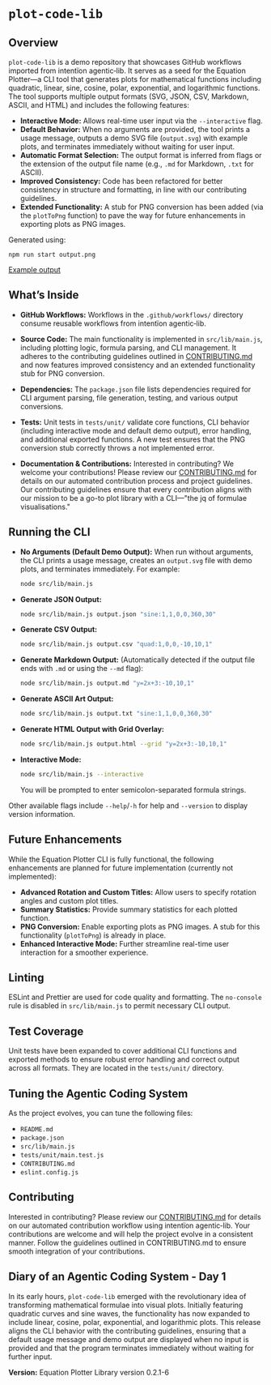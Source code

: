 # `plot-code-lib`

## Overview

`plot-code-lib` is a demo repository that showcases GitHub workflows imported from intentïon agentic‑lib. It serves as a seed for the Equation Plotter—a CLI tool that generates plots for mathematical functions including quadratic, linear, sine, cosine, polar, exponential, and logarithmic functions. The tool supports multiple output formats (SVG, JSON, CSV, Markdown, ASCII, and HTML) and includes the following features:

- **Interactive Mode:** Allows real-time user input via the `--interactive` flag.
- **Default Behavior:** When no arguments are provided, the tool prints a usage message, outputs a demo SVG file (`output.svg`) with example plots, and terminates immediately without waiting for user input.
- **Automatic Format Selection:** The output format is inferred from flags or the extension of the output file name (e.g., `.md` for Markdown, `.txt` for ASCII).
- **Improved Consistency:** Code has been refactored for better consistency in structure and formatting, in line with our contributing guidelines.
- **Extended Functionality:** A stub for PNG conversion has been added (via the `plotToPng` function) to pave the way for future enhancements in exporting plots as PNG images.

Generated using:
```
npm run start output.png
```
[Example output](examples/output.png)

## What’s Inside

- **GitHub Workflows:**
  Workflows in the `.github/workflows/` directory consume reusable workflows from intentïon agentic‑lib.

- **Source Code:**
  The main functionality is implemented in `src/lib/main.js`, including plotting logic, formula parsing, and CLI management. It adheres to the contributing guidelines outlined in [CONTRIBUTING.md](CONTRIBUTING.md) and now features improved consistency and an extended functionality stub for PNG conversion.

- **Dependencies:**
  The `package.json` file lists dependencies required for CLI argument parsing, file generation, testing, and various output conversions.

- **Tests:**
  Unit tests in `tests/unit/` validate core functions, CLI behavior (including interactive mode and default demo output), error handling, and additional exported functions. A new test ensures that the PNG conversion stub correctly throws a not implemented error.

- **Documentation & Contributions:**
  Interested in contributing? We welcome your contributions! Please review our [CONTRIBUTING.md](CONTRIBUTING.md) for details on our automated contribution process and project guidelines. Our contributing guidelines ensure that every contribution aligns with our mission to be a go-to plot library with a CLI—"the jq of formulae visualisations." 

## Running the CLI

- **No Arguments (Default Demo Output):**
  When run without arguments, the CLI prints a usage message, creates an `output.svg` file with demo plots, and terminates immediately. For example:
  ```bash
  node src/lib/main.js
  ```

- **Generate JSON Output:**
  ```bash
  node src/lib/main.js output.json "sine:1,1,0,0,360,30"
  ```

- **Generate CSV Output:**
  ```bash
  node src/lib/main.js output.csv "quad:1,0,0,-10,10,1"
  ```

- **Generate Markdown Output:**
  (Automatically detected if the output file ends with `.md` or using the `--md` flag):
  ```bash
  node src/lib/main.js output.md "y=2x+3:-10,10,1"
  ```

- **Generate ASCII Art Output:**
  ```bash
  node src/lib/main.js output.txt "sine:1,1,0,0,360,30"
  ```

- **Generate HTML Output with Grid Overlay:**
  ```bash
  node src/lib/main.js output.html --grid "y=2x+3:-10,10,1"
  ```

- **Interactive Mode:**
  ```bash
  node src/lib/main.js --interactive
  ```
  You will be prompted to enter semicolon-separated formula strings.

Other available flags include `--help`/`-h` for help and `--version` to display version information.

## Future Enhancements

While the Equation Plotter CLI is fully functional, the following enhancements are planned for future implementation (currently not implemented):

- **Advanced Rotation and Custom Titles:** Allow users to specify rotation angles and custom plot titles.
- **Summary Statistics:** Provide summary statistics for each plotted function.
- **PNG Conversion:** Enable exporting plots as PNG images. A stub for this functionality (`plotToPng`) is already in place.
- **Enhanced Interactive Mode:** Further streamline real-time user interaction for a smoother experience.

## Linting

ESLint and Prettier are used for code quality and formatting. The `no-console` rule is disabled in `src/lib/main.js` to permit necessary CLI output.

## Test Coverage

Unit tests have been expanded to cover additional CLI functions and exported methods to ensure robust error handling and correct output across all formats. They are located in the `tests/unit/` directory.

## Tuning the Agentic Coding System

As the project evolves, you can tune the following files:

- `README.md`
- `package.json`
- `src/lib/main.js`
- `tests/unit/main.test.js`
- `CONTRIBUTING.md`
- `eslint.config.js`

## Contributing

Interested in contributing? Please review our [CONTRIBUTING.md](CONTRIBUTING.md) for details on our automated contribution workflow using intentïon agentic‑lib. Your contributions are welcome and will help the project evolve in a consistent manner. Follow the guidelines outlined in CONTRIBUTING.md to ensure smooth integration of your contributions.

## Diary of an Agentic Coding System - Day 1

In its early hours, `plot-code-lib` emerged with the revolutionary idea of transforming mathematical formulae into visual plots. Initially featuring quadratic curves and sine waves, the functionality has now expanded to include linear, cosine, polar, exponential, and logarithmic plots. This release aligns the CLI behavior with the contributing guidelines, ensuring that a default usage message and demo output are displayed when no input is provided and that the program terminates immediately without waiting for further input.

**Version:** Equation Plotter Library version 0.2.1-6
